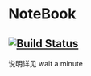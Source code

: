 NoteBook
================================

[![Build Status](https://travis-ci.org/sakuratyan/GitBook.svg?branch=master)]((https://travis-ci.org/sakuratyan/GitBook))
--------

说明详见 wait a minute
